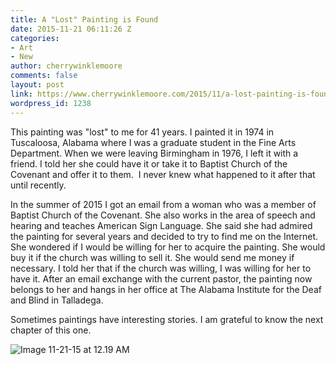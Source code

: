 ```yaml
---
title: A "Lost" Painting is Found
date: 2015-11-21 06:11:26 Z
categories:
- Art
- New
author: cherrywinklemoore
comments: false
layout: post
link: https://www.cherrywinklemoore.com/2015/11/a-lost-painting-is-found/
wordpress_id: 1238
---
```


This painting was "lost" to me for 41 years. I painted it in 1974 in Tuscaloosa, Alabama where I was a graduate student in the Fine Arts Department. When we were leaving Birmingham in 1976, I left it with a friend. I told her she could have it or take it to Baptist Church of the Covenant and offer it to them.  I never knew what happened to it after that until recently.

In the summer of 2015 I got an email from a woman who was a member of Baptist Church of the Covenant. She also works in the area of speech and hearing and teaches American Sign Language. She said she had admired the painting for several years and decided to try to find me on the Internet. She wondered if I would be willing for her to acquire the painting. She would buy it if the church was willing to sell it. She would send me money if necessary. I told her that if the church was willing, I was willing for her to have it. After an email exchange with the current pastor, the painting now belongs to her and hangs in her office at The Alabama Institute for the Deaf and Blind in Talladega.

Sometimes paintings have interesting stories. I am grateful to know the next chapter of this one.

![Image 11-21-15 at 12.19 AM](https://www.cherrywinklemoore.com/wp-content/uploads/Image-11-21-15-at-12.19-AM-1024x576.jpg)
